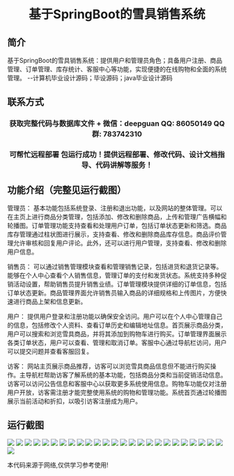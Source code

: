<p><h1 align="center">基于SpringBoot的雪具销售系统</h1></p>

## 简介
基于SpringBoot的雪具销售系统：提供用户和管理员角色；具备用户注册、商品管理、订单管理、库存统计、客服中心等功能，实现便捷的在线购物和全面的系统管理。    --计算机毕业设计源码；毕设源码；java毕业设计源码


## 联系方式
<p><h3 align="center">获取完整代码与数据库文件 + 微信：deepguan QQ: 86050149 QQ群: 783742310</h3></p>
<p><h3 align="center">可帮忙远程部署 包运行成功！提供远程部署、修改代码、设计文档指导、代码讲解等服务！</h3></p>

## 功能介绍（完整见运行截图）
管理员： 基本功能包括系统登录、注册和退出功能，以及网站的整体管理。可以在主页上进行商品分类管理，包括添加、修改和删除商品，上传和管理广告横幅和轮播图。订单管理功能支持查看和处理用户订单，包括订单状态更新和筛选。商品库存管理通过柱状图进行展示，支持查看、修改和删除商品库存信息。商品评价管理允许审核和回复用户评论。此外，还可以进行用户管理，支持查看、修改和删除用户信息。

销售员： 可以通过销售管理模块查看和管理销售记录，包括进货和退货记录等。能够在个人中心查看个人销售信息，管理订单的支付和发货状态。系统支持多种促销活动设置，帮助销售员提升销售业绩。订单管理模块提供详细的订单信息，包括订单状态更新。商品管理界面允许销售员输入商品的详细规格和上传图片，方便快速进行商品上架和信息更新。

用户： 提供用户登录和注册功能以确保安全访问。用户可以在个人中心管理自己的信息，包括修改个人资料、查看订单历史和编辑地址信息。首页展示商品分类，用户可以搜索和浏览雪具商品，并将其添加到购物车进行购买。订单管理界面展示各类订单状态，用户可以查看、管理和取消订单。客服中心通过导航栏访问，用户可以提交问题并查看客服回复。

访客： 网站主页展示商品推荐，访客可以浏览雪具商品信息但不能进行购买操作。主导航栏帮助访客了解系统的基本功能，包括商品分类和当前促销活动信息。访客可以访问公告信息和客服中心以获取更多系统使用信息。购物车功能仅对注册用户开放，访客需注册才能完整使用系统的购物和管理功能。系统首页通过轮播图展示当前活动和折扣，以吸引访客注册成为用户。


## 运行截图
![](img/001.jpg)
![](img/002.jpg)
![](img/003.jpg)
![](img/004.jpg)
![](img/005.jpg)
![](img/006.jpg)
![](img/007.jpg)
![](img/008.jpg)
![](img/009.jpg)
![](img/010.jpg)
![](img/011.jpg)
![](img/012.jpg)
![](img/013.jpg)
![](img/014.jpg)
![](img/015.jpg)
![](img/016.jpg)
![](img/017.jpg)
![](img/018.jpg)
![](img/019.jpg)
![](img/020.jpg)
![](img/021.jpg)
![](img/022.jpg)
![](img/023.jpg)
![](img/024.jpg)
![](img/025.jpg)
![](img/026.jpg)

<p>本代码来源于网络,仅供学习参考使用!</p>
